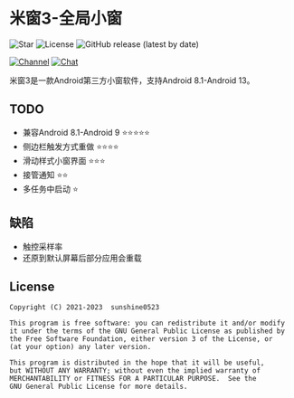 # 米窗3-全局小窗

![Star](https://img.shields.io/github/stars/sunshine0523/Mi-Freeform) ![License](https://img.shields.io/github/license/sunshine0523/Mi-Freeform) ![GitHub release (latest by date)](https://img.shields.io/github/v/release/sunshine0523/Mi-FreeForm)

[![Channel](https://img.shields.io/badge/Follow-Telegram-blue.svg?logo=telegram)](https://t.me/+8M3IrjRFiPE2NGE9) [![Chat](https://img.shields.io/badge/Join-QQ%E9%A2%91%E9%81%93-red?logo=tencent-qq&logoColor=red)](https://qun.qq.com/qqweb/qunpro/share?_wv=3&_wwv=128&inviteCode=XKL1t&from=246610&biz=ka)

米窗3是一款Android第三方小窗软件，支持Android 8.1-Android 13。

## TODO

- 兼容Android 8.1-Android 9 ⭐⭐⭐⭐⭐
- 侧边栏触发方式重做 ⭐⭐⭐⭐
- 滑动样式小窗界面 ⭐⭐⭐
- 接管通知 ⭐⭐
- 多任务中启动 ⭐

## 缺陷

- 触控采样率
- 还原到默认屏幕后部分应用会重载

## License

```
Copyright (C) 2021-2023  sunshine0523

This program is free software: you can redistribute it and/or modify
it under the terms of the GNU General Public License as published by
the Free Software Foundation, either version 3 of the License, or
(at your option) any later version.

This program is distributed in the hope that it will be useful,
but WITHOUT ANY WARRANTY; without even the implied warranty of
MERCHANTABILITY or FITNESS FOR A PARTICULAR PURPOSE.  See the
GNU General Public License for more details.
```